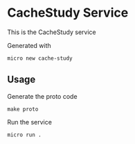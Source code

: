 # CacheStudy Service

This is the CacheStudy service

Generated with

```
micro new cache-study
```

## Usage

Generate the proto code

```
make proto
```

Run the service

```
micro run .
```